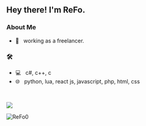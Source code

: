 <h2> Hey there! I'm ReFo.</h2>

<h3> About Me </h3>

- 💼 &nbsp; working as a freelancer.

<h3>🛠</h3>

- 💻 &nbsp; c#, c++, c
- 🌐 &nbsp; python, lua, react js, javascript, php, html, css

<br/>

<a href=""> <img align="center" src="https://github-readme-stats-sigma-five.vercel.app/api/top-langs/?username=ReFo0&theme=react&line_height=50&hide=css"/> </a>
                         
<img src="https://komarev.com/ghpvc/?username=ReFo0&label=Visitors&color=351c75" alt="ReFo0" />
